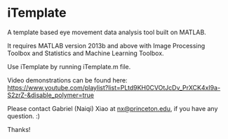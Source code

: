 # iTemplate

A template based eye movement data analysis tool built on MATLAB.

It requires MATLAB version 2013b and above with Image Processing Toolbox and Statistics and Machine Learning Toolbox.

Use iTemplate by running iTemplate.m file.

Video demonstrations can be found here: https://www.youtube.com/playlist?list=PLtd9KH0CVOtJcDv_PrXCK4xI9a-S2zrZ-&disable_polymer=true

Please contact Gabriel (Naiqi) Xiao at nx@princeton.edu, if you have any question. :)

Thanks!
